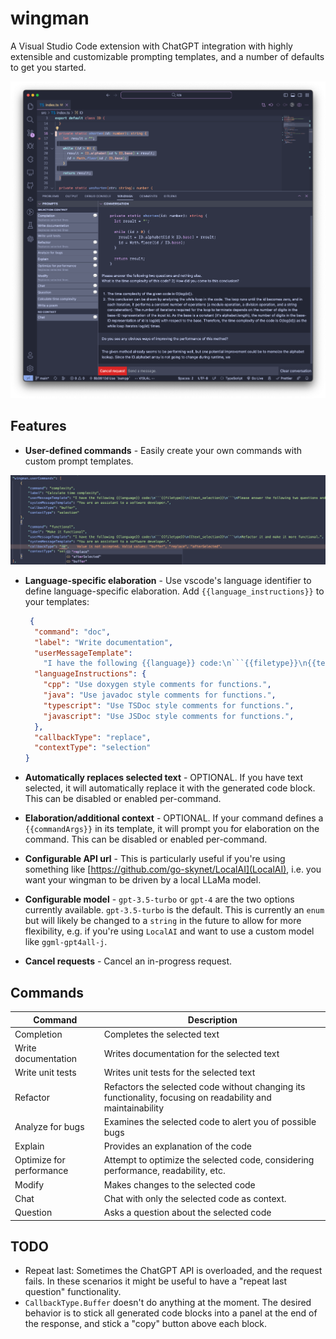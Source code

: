 # wingman

A Visual Studio Code extension with ChatGPT integration with highly extensible and customizable prompting templates, and a number of defaults to get you started.

<center>

![example image](.github/example1.png)

</center>

## Features

- **User-defined commands** - Easily create your own commands with custom prompt templates.
  
<center>

![example configuration](.github/example2.png)

</center>

- **Language-specific elaboration** - Use vscode's language identifier to define language-specific elaboration. Add `{{language_instructions}}` to your templates:

  ```json
   {
    "command": "doc",
    "label": "Write documentation",
    "userMessageTemplate":
      "I have the following {{language}} code:\n```{{filetype}}\n{{text_selection}}\n```\n\nWrite really good documentation using best practices for the given language. Attention paid to documenting parameters, return types, any exceptions or errors. Don't change the code. {{language_instructions}} IMPORTANT: Only return the code inside of a code fence and nothing else.",
    "languageInstructions": {
      "cpp": "Use doxygen style comments for functions.",
      "java": "Use javadoc style comments for functions.",
      "typescript": "Use TSDoc style comments for functions.",
      "javascript": "Use JSDoc style comments for functions.",
    },
    "callbackType": "replace",
    "contextType": "selection"
  }
  ```

- **Automatically replaces selected text** - OPTIONAL. If you have text selected, it will automatically replace it with the generated code block. This can be disabled or enabled per-command.
- **Elaboration/additional context** - OPTIONAL. If your command defines a `{{commandArgs}}` in its template, it will prompt you for elaboration on the command. This can be disabled or enabled per-command.
- **Configurable API url** - This is particularly useful if you're using something like [https://github.com/go-skynet/LocalAI](LocalAI), i.e. you want your wingman to be driven by a local LLaMa model.
- **Configurable model** - `gpt-3.5-turbo` or `gpt-4` are the two options currently available. `gpt-3.5-turbo` is the default. This is currently an `enum` but will likely be changed to a `string` in the future to allow for more flexibility, e.g. if you're using `LocalAI` and want to use a custom model like `ggml-gpt4all-j`.
- **Cancel requests** - Cancel an in-progress request.

## Commands

| Command | Description |
| ------- | ----------- |
| Completion | Completes the selected text |
| Write documentation | Writes documentation for the selected text |
| Write unit tests | Writes unit tests for the selected text |
| Refactor | Refactors the selected code without changing its functionality, focusing on readability and maintainability |
| Analyze for bugs | Examines the selected code to alert you of possible bugs |
| Explain | Provides an explanation of the code |
| Optimize for performance | Attempt to optimize the selected code, considering performance, readability, etc. |
| Modify | Makes changes to the selected code |
| Chat | Chat with only the selected code as context. |
| Question | Asks a question about the selected code |


## TODO

- Repeat last: Sometimes the ChatGPT API is overloaded, and the request fails. In these scenarios it might be useful to have a "repeat last question" functionality.
- `CallbackType.Buffer` doesn't do anything at the moment. The desired behavior is to stick all generated code blocks into a panel at the end of the response, and stick a "copy" button above each block.